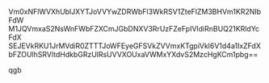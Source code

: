 Vm0xNFlWVXhUblJXYTJoVVYwZDRWbFl3WkRSV1ZteFlZM3BHVm1KR2NIbFdW
M1JQVmxaS2NsWnFWbFZXCmJGbDNXV3RrUzFZeFpIVldiRnBUQ21KRldYcFdX
SEJEVkRKU1JrMVdiR0ZTTTJoWFEyeGFSVkZVVmxKTgpiVkl6V1d4a1IxZFdX
bFZOUlhSRVltdHdkbGRzUlRsUVVXOUxaVWMxYXdvS2MzcHgKCm1pbg==

qgb
